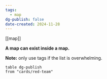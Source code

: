 ```yaml
---
tags:
  - map
dg-publish: false
date-created: 2024-11-28
---
```

[[map]]

**A map can exist inside a map.**

**Note:** only use tags if the list is overwhelming.
```dataview
table dg-publish
from "cards/red-team"
```
